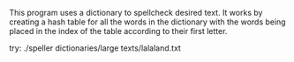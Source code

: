 This program uses a dictionary to spellcheck desired text.
It works by creating a hash table for all the words in the dictionary with the words being placed in the 
index of the table according to their first letter. 

try: ./speller dictionaries/large texts/lalaland.txt